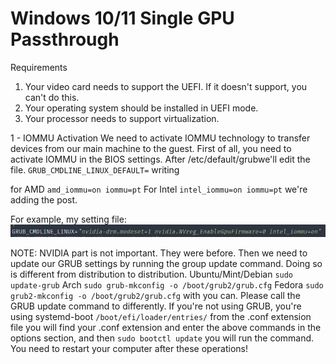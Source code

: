 # Windows 10/11 Single GPU Passthrough

Requirements
1. Your video card needs to support the UEFI. If it doesn't support, you can't do this.
2. Your operating system should be installed in UEFI mode.
3. Your processor needs to support virtualization.

1 - IOMMU Activation
We need to activate IOMMU technology to transfer devices from our main machine to the guest.
First of all, you need to activate IOMMU in the BIOS settings.
After  /etc/default/grubwe'll edit the file.
`GRUB_CMDLINE_LINUX_DEFAULT=` writing

for AMD  `amd_iommu=on iommu=pt`
For Intel  `intel_iommu=on iommu=pt`
we're adding the post.

For example, my setting file:
![bootloader](https://github.com/oniichanx/Windows-10-11-Single-GPU-Passthrough/blob/main/pic/image-39.png)

NOTE: NVIDIA part is not important. They were before.
Then
 we need to update our GRUB settings by running the group update 
command. Doing so is different from distribution to distribution.
Ubuntu/Mint/Debian `sudo update-grub`
Arch `sudo grub-mkconfig -o /boot/grub2/grub.cfg`
Fedora  `sudo grub2-mkconfig -o /boot/grub2/grub.cfg` with you can.
Please call the GRUB update command to differently.
If you're not using GRUB, you're using systemd-boot  `/boot/efi/loader/entries/` from the .conf extension file you will find your .conf extension and enter the above commands in the options section, and then `sudo bootctl update` 
you will run the command.
You need to restart your computer after these operations!
